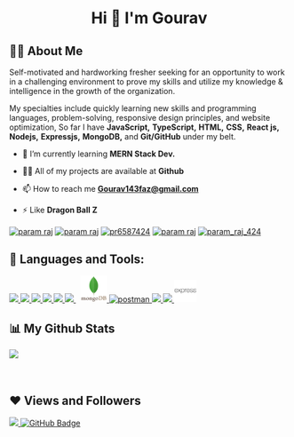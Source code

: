 <!-- <p align="left""><img width="45%" src="./goku.jpg" height="260px"/></p> -->

<h1 align="center">Hi 👋 I'm Gourav</h1>

## 🙋‍♂️ About Me
               
                  
<p> Self-motivated and hardworking fresher seeking for an opportunity to work in a challenging environment to prove my skills and utilize my knowledge & intelligence in the growth of the organization.

My specialties include quickly learning new skills and programming languages, problem-solving, responsive design principles, and website optimization, So far I have <b>JavaScript,</b> <b>TypeScript,</b> <b>HTML,</b> <b>CSS,</b> <b>React js,</b> <b>Nodejs,</b> <b>Expressjs,</b> <b>MongoDB,</b> and <b>Git/GitHub</b> under my belt.
</p>
                  

- 🌱 I’m currently learning **MERN Stack Dev.**

- 👨‍💻 All of my projects are available at **Github**

- 📫 How to reach me **Gourav143faz@gmail.com**

- ⚡ Like **Dragon Ball Z**
                  
<p align="left">
<a href="https://twitter.com/param raj" target="blank"><img align="center" src="https://raw.githubusercontent.com/rahuldkjain/github-profile-readme-generator/master/src/images/icons/Social/twitter.svg" alt="param raj" height="30" width="40" /></a>
<a href="https://linkedin.com/in/param raj" target="blank"><img align="center" src="https://raw.githubusercontent.com/rahuldkjain/github-profile-readme-generator/master/src/images/icons/Social/linked-in-alt.svg" alt="param raj" height="30" width="40" /></a>
<a href="https://codesandbox.com/pr6587424" target="blank"><img align="center" src="https://raw.githubusercontent.com/rahuldkjain/github-profile-readme-generator/master/src/images/icons/Social/codesandbox.svg" alt="pr6587424" height="30" width="40" /></a>
<a href="https://fb.com/param raj" target="blank"><img align="center" src="https://raw.githubusercontent.com/rahuldkjain/github-profile-readme-generator/master/src/images/icons/Social/facebook.svg" alt="param raj" height="30" width="40" /></a>
<a href="https://instagram.com/param_raj_424" target="blank"><img align="center" src="https://raw.githubusercontent.com/rahuldkjain/github-profile-readme-generator/master/src/images/icons/Social/instagram.svg" alt="param_raj_424" height="30" width="40" /></a>
</p>

## 🚀 Languages and Tools:

<p align="left"> 
    <!-- <a href="https://www.java.com" target="_blank"> <img src="https://img.icons8.com/color/48/000000/java-coffee-cup-logo.png"/> </a> -->
    <a href="https://reactjs.org/" target="_blank"> <img src="https://img.icons8.com/color/48/000000/react-native.png"/> </a>
    <a href="https://developer.mozilla.org/en-US/docs/Web/JavaScript" target="_blank"> <img src="https://img.icons8.com/color/48/000000/javascript.png"/> </a> 
    <a href="https://www.w3.org/html/" target="_blank"> <img src="https://img.icons8.com/color/48/000000/html-5.png"/> </a> 
    <a href="https://www.w3schools.com/css/" target="_blank"> <img src="https://img.icons8.com/color/48/000000/css3.png"/> </a> 
    <a href="https://getbootstrap.com" target="_blank"> <img src="https://img.icons8.com/color/48/000000/bootstrap.png"/> </a> 
<!--     <a href="https://www.python.org" target="_blank"> <img src="https://img.icons8.com/color/48/000000/python.png"/> </a>  -->
    <a style="padding-right:8px;" href="https://nodejs.org" target="_blank"> <img src="https://img.icons8.com/color/48/000000/nodejs.png"/> </a> 
    <a href="https://www.mongodb.com/" target="_blank"> <img src="https://raw.githubusercontent.com/devicons/devicon/master/icons/mongodb/mongodb-original-wordmark.svg" alt="mongodb" width="48" height="48"/> </a> 
    <!-- <a href="https://firebase.google.com/" target="_blank"> <img src="https://img.icons8.com/color/48/000000/firebase.png"/> </a>  -->
    <a href="https://postman.com" target="_blank"> <img src="https://www.vectorlogo.zone/logos/getpostman/getpostman-icon.svg" alt="postman" width="45" height="45"/> </a>   
    <a href="https://git-scm.com/" target="_blank"> <img src="https://img.icons8.com/color/48/000000/git.png"/> </a> 
    <!-- <a href="https://www.jenkins.io" target="_blank"> <img src="https://www.vectorlogo.zone/logos/jenkins/jenkins-icon.svg" alt="jenkins" width="48" height="48"/> </a>  -->
    <!-- <a href="https://redux.js.org" target="_blank"> <img src="https://img.icons8.com/color/48/000000/redux.png"/> </a> -->
  <a href="https://rsgm .js.org" target="_blank"> <img src="https://img.icons8.com/fluency/48/000000/node-js.png"/> </a>
    <a href="https://expressjs.com" target="_blank"> <img src="https://raw.githubusercontent.com/devicons/devicon/master/icons/express/express-original-wordmark.svg" alt="express" width="40" height="40"/> </a>
</p>


## 📊 My Github Stats
![](https://github-profile-trophy.vercel.app/?username=theshenron&theme=radical&no-frame=false&no-bg=true&margin-w=4)

<!--   ![stats](https://github-readme-stats.vercel.app/api?username=TheShenron&show_icons=true&count_private=true&title_color=f7d745&text_color=b2d76c&icon_color=6562af&bg_color=00000000&hide=bg-color&hide_border=true) -->
<!--   ![trophy](https://github-profile-trophy.vercel.app/?username=TheHamkerCat&theme=juicyfresh&no-bg=true&no-frame=true&column=4&") -->



<br/>

## ❤ Views and Followers
<a href="https://github.com/TheShenron/github-profile-views-counter">
    <img src="https://komarev.com/ghpvc/?username=TheShenron">
</a>
<a href="https://github.com/TheShenron?tab=followers"><img src="https://img.shields.io/github/followers/TheShenron?label=Followers&style=social" alt="GitHub Badge"></a>

